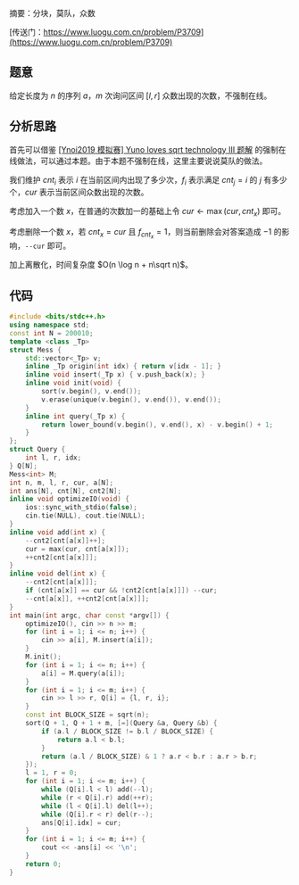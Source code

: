 摘要：分块，莫队，众数

[传送门：https://www.luogu.com.cn/problem/P3709](https://www.luogu.com.cn/problem/P3709)

## 题意

给定长度为 $n$ 的序列 $a$，$m$ 次询问区间 $[l, r]$ 众数出现的次数，不强制在线。

## 分析思路

首先可以借鉴 [[Ynoi2019 模拟赛] Yuno loves sqrt technology III 题解](https://www.luogu.com.cn/article/759thaoe) 的强制在线做法，可以通过本题。由于本题不强制在线，这里主要说说莫队的做法。

我们维护 $cnt_i$ 表示 $i$ 在当前区间内出现了多少次，$f_i$ 表示满足 $cnt_j = i$ 的 $j$ 有多少个，$cur$ 表示当前区间众数出现的次数。

考虑加入一个数 $x$，在普通的次数加一的基础上令 $cur \leftarrow \max(cur, cnt_x)$ 即可。

考虑删除一个数 $x$，若 $cnt_x=cur$ 且 $f_{cnt_x} = 1$，则当前删除会对答案造成 $-1$ 的影响，`--cur` 即可。

加上离散化，时间复杂度 $O(n \log n + n\sqrt n)$。

## 代码

```cpp
#include <bits/stdc++.h>
using namespace std;
const int N = 200010;
template <class _Tp>
struct Mess {
    std::vector<_Tp> v;
    inline _Tp origin(int idx) { return v[idx - 1]; }
    inline void insert(_Tp x) { v.push_back(x); }
    inline void init(void) {
        sort(v.begin(), v.end());
        v.erase(unique(v.begin(), v.end()), v.end());
    }
    inline int query(_Tp x) {
        return lower_bound(v.begin(), v.end(), x) - v.begin() + 1;
    }
};
struct Query {
    int l, r, idx;
} Q[N];
Mess<int> M;
int n, m, l, r, cur, a[N];
int ans[N], cnt[N], cnt2[N];
inline void optimizeIO(void) {
    ios::sync_with_stdio(false);
    cin.tie(NULL), cout.tie(NULL);
}
inline void add(int x) {
    --cnt2[cnt[a[x]]++];
    cur = max(cur, cnt[a[x]]);
    ++cnt2[cnt[a[x]]];
}
inline void del(int x) {
    --cnt2[cnt[a[x]]];
    if (cnt[a[x]] == cur && !cnt2[cnt[a[x]]]) --cur;
    --cnt[a[x]], ++cnt2[cnt[a[x]]];
}
int main(int argc, char const *argv[]) {
    optimizeIO(), cin >> n >> m;
    for (int i = 1; i <= n; i++) {
        cin >> a[i], M.insert(a[i]);
    }
    M.init();
    for (int i = 1; i <= n; i++) {
        a[i] = M.query(a[i]);
    }
    for (int i = 1; i <= m; i++) {
        cin >> l >> r, Q[i] = {l, r, i};
    }
    const int BLOCK_SIZE = sqrt(n);
    sort(Q + 1, Q + 1 + m, [=](Query &a, Query &b) {
        if (a.l / BLOCK_SIZE != b.l / BLOCK_SIZE) {
            return a.l < b.l;
        }
        return (a.l / BLOCK_SIZE) & 1 ? a.r < b.r : a.r > b.r;
    });
    l = 1, r = 0;
    for (int i = 1; i <= m; i++) {
        while (Q[i].l < l) add(--l);
        while (r < Q[i].r) add(++r);
        while (l < Q[i].l) del(l++);
        while (Q[i].r < r) del(r--);
        ans[Q[i].idx] = cur;
    }
    for (int i = 1; i <= m; i++) {
        cout << -ans[i] << '\n';
    }
    return 0;
}

```